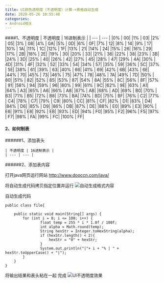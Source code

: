 ```yaml
---
title: UI颜色透明度（不透明度）计算-+表格自动生成
date: 2020-05-26 10:55:48
categories:
- Android相关
---
```

####1、不透明度
| 不透明度 | 16进制表示 |
| --- | --- |
|0% | 00|
|1% | 03|
|2% | 05|
|3% | 08|
|4% | 0A|
|5% | 0D|
|6% | 0F|
|7% | 12|
|8% | 14|
|9% | 17|
|10% | 1A|
|11% | 1C|
|12% | 1F|
|13% | 21|
|14% | 24|
|15% | 26|
|16% | 29|
|17% | 2B|
|18% | 2E|
|19% | 30|
|20% | 33|
|21% | 36|
|22% | 38|
|23% | 3B|
|24% | 3D|
|25% | 40|
|26% | 42|
|27% | 45|
|28% | 47|
|29% | 4A|
|30% | 4D|
|31% | 4F|
|32% | 52|
|33% | 54|
|34% | 57|
|35% | 59|
|36% | 5C|
|37% | 5E|
|38% | 61|
|39% | 63|
|40% | 66|
|41% | 69|
|42% | 6B|
|43% | 6E|
|44% | 70|
|45% | 73|
|46% | 75|
|47% | 78|
|48% | 7A|
|49% | 7D|
|50% | 80|
|51% | 82|
|52% | 85|
|53% | 87|
|54% | 8A|
|55% | 8C|
|56% | 8F|
|57% | 91|
|58% | 94|
|59% | 96|
|60% | 99|
|61% | 9C|
|62% | 9E|
|63% | A1|
|64% | A3|
|65% | A6|
|66% | A8|
|67% | AB|
|68% | AD|
|69% | B0|
|70% | B3|
|71% | B5|
|72% | B8|
|73% | BA|
|74% | BD|
|75% | BF|
|76% | C2|
|77% | C4|
|78% | C7|
|79% | C9|
|80% | CC|
|81% | CF|
|82% | D1|
|83% | D4|
|84% | D6|
|85% | D9|
|86% | DB|
|87% | DE|
|88% | E0|
|89% | E3|
|90% | E6|
|91% | E8|
|92% | EB|
|93% | ED|
|94% | F0|
|95% | F2|
|96% | F5|
|97% | F7|
|98% | FA|
|99% | FC|
|100% | FF|

#### 2、如何制表
######1、添加表头
```
| 不透明度 | 16进制表示 |
| --- | --- |
```
######2、添加表内容

打开java网页运行网站
http://www.dooccn.com/java/

将自动生成代码拷贝指定位置并运行
![自动生成格式内容](https://upload-images.jianshu.io/upload_images/5526061-0781324fb1de3f4e.png?imageMogr2/auto-orient/strip%7CimageView2/2/w/1240)

自动生成代码
```
public class file{
    
    public static void main(String[] args) {
        for (int i = 0; i <= 100; i++) {
                float temp = 255 * i * 1.0f / 100f;
                int alpha = Math.round(temp);
                String hexStr = Integer.toHexString(alpha);
                if (hexStr.length() < 2){
                    hexStr = "0" + hexStr;
                }    
                System.out.println("|"+ i + "% | " + hexStr.toUpperCase() + "|");
        }
    }
}
```

将输出结果和表头粘在一起 完成
![UI不透明度效果](https://upload-images.jianshu.io/upload_images/5526061-b69bb622377a052f.png?imageMogr2/auto-orient/strip%7CimageView2/2/w/1240)
